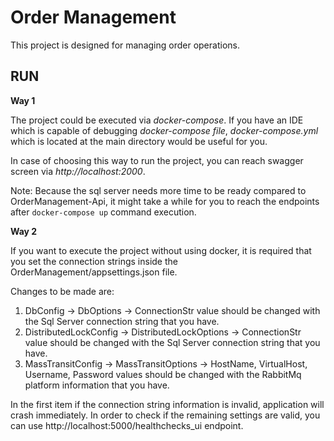 
# Order Management

This project is designed for managing order operations.

## __RUN__

__Way 1__

The project could be executed via _docker-compose_. If you have an IDE which is capable of debugging _docker-compose file_, _docker-compose.yml_ which is located at the main directory would  be useful for you.

In case of choosing this way to run the project, you can reach swagger screen via _http://localhost:2000_.

Note: Because the sql server needs more time to be ready compared to OrderManagement-Api, it might take a while for you to reach the endpoints after `docker-compose up` command execution.

__Way 2__

If you want to execute the project without using docker, it is required that you set the connection strings inside the OrderManagement/appsettings.json file.

Changes to be made are:
1. DbConfig -> DbOptions -> ConnectionStr value should be changed with the Sql Server connection string that you have.
2. DistributedLockConfig -> DistributedLockOptions -> ConnectionStr value should be changed with the Sql Server connection string that you have.
3. MassTransitConfig -> MassTransitOptions -> HostName, VirtualHost, Username, Password values should be changed with the RabbitMq platform information that you have.

In the first item if the connection string information is invalid, application will crash immediately. In order to check if the remaining settings are valid, you can use http://localhost:5000/healthchecks_ui endpoint.

